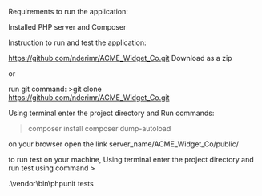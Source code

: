 Requirements to run the application:

Installed PHP server and  Composer 

Instruction to run and test the application:

https://github.com/nderimr/ACME_Widget_Co.git 
Download as a zip 

or

run git command: >git clone https://github.com/nderimr/ACME_Widget_Co.git

Using terminal enter the project directory and 
Run commands:

>composer install
>composer dump-autoload 

on your browser open the link   server_name/ACME_Widget_Co/public/

to run test on your machine, Using terminal enter the project directory and run test using command >

.\vendor\bin\phpunit tests